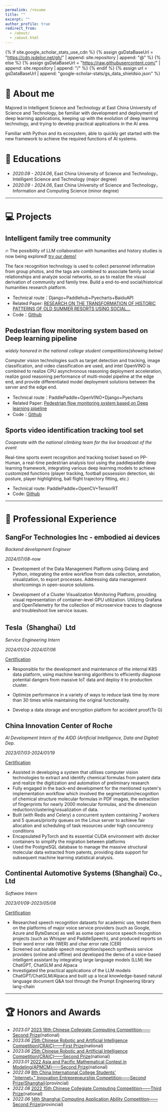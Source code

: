 ```yaml
---
permalink: /resume
title: ""
excerpt: ""
author_profile: true
redirect_from: 
  - /about/
  - /about.html
---
```


{% if site.google_scholar_stats_use_cdn %}
{% assign gsDataBaseUrl = "https://cdn.jsdelivr.net/gh/" | append: site.repository | append: "@" %}
{% else %}
{% assign gsDataBaseUrl = "https://raw.githubusercontent.com/" | append: site.repository | append: "/" %}
{% endif %}
{% assign url = gsDataBaseUrl | append: "google-scholar-stats/gs_data_shieldsio.json" %}

<span class='anchor' id='about-me'></span>


# 🤗 About me

Majored in Intelligent Science and Technology at East China University of Science and Technology, be familiar with development and deployment of deep learning applications, keeping up with the evolution of deep learning technology, and trying to develop practical applications in the AI area. 

Familiar with Python and its ecosystem, able to quickly get started with the new framework to achieve the required functions of AI systems.

# 📖 Educations
- *2020.09 - 2024.06*, East China University of Science and Technology，Intelligent Science and Technology (major degree)
- *2020.09 - 2024.06*, East China University of Science and Technology，Information and Computing Science (minor degree)

---

# 💻 Projects

## Intelligent family tree community

🔥 The possibility of LLM collaboration with humanities and history studies is now being explored! [try our demo!](http://nenva.com:2333/)

The face recognition technology is used to collect personnel information from group photos, and the tags are combined to associate family social relationships and analyze social networks, so as to realize the visual derivation of community and family tree. Build a end-to-end social/historical humanities research platform.

- Technical route：Django+Paddlehub+Pyecharts+BaiduAPI
- Related Paper: [RESEARCH ON THE TRANSFORMATION OF HISTORIC PATTERNS OF OLD SUMMER RESORTS USING SOCIAL...](https://doi.org/10.5194/isprs-archives-XLVIII-M-2-2023-927-2023)
- Code：[Github](https://github.com/KirigiriSuzumiya/family-tree)



## Pedestrian flow monitoring system based on Deep learning pipeline
*widely honored in the national college student competitions(showing below)*

Computer vision technologies such as target detection and tracking, image classification, and video classification are used, and intel OpenVINO is combined to realize CPU asynchronous reasoning deployment acceleration, realize good reasoning performance of multi-model pipeline at the edge end, and provide differentiated model deployment solutions between the server and the edge end.

- Technical route：PaddlePaddle+OpenVINO+Django+Pyecharts
- Related Paper: [Pedestrian flow monitoring system based on Deep learning pipeline](https://ieeexplore.ieee.org/abstract/document/10167254)
- Code：[Github](https://openi.pcl.ac.cn/boyifan/crowd_vis)


## Sports video identification tracking tool set

*Cooperate with the national climbing team for the live broadcast of the event*

Real-time sports event recognition and tracking toolset based on PP-Human, a real-time pedestrian analysis tool using the paddlepaddle deep learning framework, integrating various deep learning models to achieve customized functions (player tracking, football possession detection, ski posture, player highlighting, ball flight trajectory fitting, etc.)

- Technical route: PaddlePaddle+OpenCV+TensorRT
- Code: [Github](https://github.com/KirigiriSuzumiya/Sports_Game_Tracker)

---

# 🏢 Professional Experience
## SangFor Technologies Inc - embodied ai devices

*Backend development Engineer*

*2024/07/08-now*

- Development of the Data Management Platform using Golang and Python, integrating the entire workflow from data collection, annotation, visualization, to export processes. Addressing data management shortcomings in open-source solutions.

- Development of a Cluster Visualization Monitoring Platform, providing visual representation of container-level GPU utilization. Utilizing Grafana and OpenTelemetry for the collection of microservice traces to diagnose and troubleshoot live service issues.

## Tesla（Shanghai）Ltd

*Service Engineering Intern*

*2024/01/24-2024/07/06*

[Certification](pdf/tesla.pdf)

- Responsible for the development and maintenance of the internal K8S data platform, using machine learning algorithms to efficiently diagnose potential dangers from massive IoT data and deploy it to production cluster.

- Optimize performance in a variety of ways to reduce task time by more than 30 times while maintaining the original functionality.

- Develop a data storage and encryption platform for accident proof(To G)

## China Innovation Center of Roche

*AI Development Intern of the AIDD (Artificial Intelligence, Data and Digital) Dep.*

*2023/07/03-2024/01/19*

[Certification](pdf/roche.pdf)

- Assisted in developing a system that utilises computer vision technologies to extract and identify chemical formulas from patent data and realize the digitization and automation of preliminary research
- Fully engaged in the back-end development for the mentioned system's implementation workflow which involved the segmentation/recognition of chemical structure molecular formulas in PDF images, the extraction of fingerprints for nearly 2000 molecular formulas, and the dimension reduction/clustering/visualization of data.
- Built (with Redis and Celery) a concurrent system containing 7 workers and 5 queues/priority queues on the Linux server to achieve fair allocation and scheduling of task resources under high concurrency conditions
- Encapsulated PyTorch and its essential CUDA environment with docker containers to simplify the migration between platforms
- Used the PostgreSQL database to manage the massive structural molecular data extracted from patents, providing data support for subsequent machine learning statistical analysis.

## Continental Automotive Systems (Shanghai) Co., Ltd

*Software Intern*

*2023/01/09-2023/05/08*

[Certification](pdf/continental.pdf)

-	Researched speech recognition datasets for academic use, tested them on the platforms of major voice service providers (such as Google, Azure and ByteDance) as well as some open source speech recognition projects (such as Whisper and PaddleSpeech), and produced reports on their word error rate (WER) and char error rate (CER)
-	Screened out suitable speech recognition/speech synthesis service providers (online and offline) and developed the demo of a voice-based intelligent assistant by integrating large language models (LLM) like ChatGPT, ChatGLM and Alpaca
-	Investigated the practical applications of the LLM models ChatGPT/ChatGLM/Alpaca and built up a local knowledge-based natural language document Q&A tool through the Prompt Engineering library lang-chain

---

# 🏆 Honors and Awards

- *2023.07* [2023 16th Chinese Collegiate Computing Competition——Second Prize](pdf/2023c4.pdf)(national)
- *2023.06* [25th Chinese Robotic and Artificial Intelligence Competition(CRAIC)——First Prize](pdf/robot1.pdf)(national)
- *2023.06* [25th Chinese Robotic and Artificial Intelligence Competition(CRAIC)——Second Prize](pdf/robot2.pdf)(national)
- *2023.01* [2022 Asia and Pacific Mathematical Contest in Modeling(APMCM)——Second Prize](pdf/asia.pdf)(national)
- *2022.09* [8th China International College Students' "Internet+" Innovation Entrepreneurship Competition——Second Prize(Shanghai)](pdf/2022-9.pdf)(provincial)
- *2022.08* [2022 15th Chinese Collegiate Computing Competition——Third Prize](pdf/2022-7.pdf)(national)
- *2022.06* [14th Shanghai Computing Application Ability Competition——Second Prize](pdf/2022-5.pdf)(provincial)



